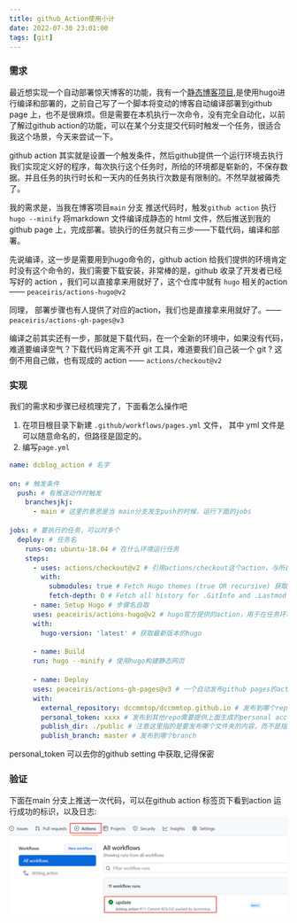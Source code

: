 ```yaml
---
title: github_Action使用小计
date: 2022-07-30 23:01:00
tags: [git]
---
```


### 需求
最近想实现一个自动部署惊天博客的功能，我有一个[静态博客项目](https://github.com/dccmmtop/dccmmtop.github.io),是使用hugo进行编译和部署的，之前自己写了一个脚本将变动的博客自动编译部署到github page 上，也不是很麻烦。但是需要在本机执行一次命令，没有完全自动化，以前了解过github action的功能，可以在某个分支提交代码时触发一个任务，很适合我这个场景，今天来尝试一下。

github action 其实就是设置一个触发条件，然后github提供一个运行环境去执行我们实现定义好的程序，每次执行这个任务时，所给的环境都是崭新的，不保存数据。并且任务的执行时长和一天内的任务执行次数是有限制的。不然早就被薅秃了。

我的需求是，当我在博客项目`main` 分支 推送代码时，触发`github action` 执行 `hugo --minify` 将markdown 文件编译成静态的 html 文件，然后推送到我的github page 上，完成部署。锁执行的任务就只有三步——下载代码，编译和部署。

先说编译，这一步是需要用到hugo命令的，github action 给我们提供的环境肯定时没有这个命令的，我们需要下载安装，非常棒的是，github 收录了开发者已经写好的 action ，我们可以直接拿来用就好了，这个仓库中就有 `hugo` 相关的action—— `peaceiris/actions-hugo@v2`   

同理， 部署步骤也有人提供了对应的action，我们也是直接拿来用就好了。—— `peaceiris/actions-gh-pages@v3`

编译之前其实还有一步，那就是下载代码，在一个全新的环境中，如果没有代码，难道要编译空气？下载代码肯定离不开 git 工具，难道要我们自己装一个 git ? 这倒不用自己做，也有现成的 action —— `actions/checkout@v2`

### 实现
我们的需求和步骤已经梳理完了，下面看怎么操作吧

1. 在项目根目录下新建 `.github/workflows/pages.yml` 文件， 其中 yml 文件是可以随意命名的，但路径是固定的。
2. 编写`page.yml`

```yml
name: dcblog_action # 名字

on: # 触发条件
  push: # 有推送动作时触发
    branchesjkj:
      - main # 这里的意思是当 main分支发生push的时候，运行下面的jobs

jobs: # 要执行的任务，可以时多个
  deploy: # 任务名
    runs-on: ubuntu-18.04 # 在什么环境运行任务
    steps:
      - uses: actions/checkout@v2 # 引用actions/checkout这个action，与所在的github仓库同名
	    with:
          submodules: true # Fetch Hugo themes (true OR recursive) 获取submodule主题
          fetch-depth: 0 # Fetch all history for .GitInfo and .Lastmod
      - name: Setup Hugo # 步骤名自取
      uses: peaceiris/actions-hugo@v2 # hugo官方提供的action，用于在任务环境中获取hugo
      with:
        hugo-version: 'latest' # 获取最新版本的hugo
		
      - name: Build
      run: hugo --minify # 使用hugo构建静态网页

      - name: Deploy
      uses: peaceiris/actions-gh-pages@v3 # 一个自动发布github pages的action
      with:
        external_repository: dccmmtop/dccmmtop.github.io # 发布到哪个repo
        personal_token: xxxx # 发布到其他repo需要提供上面生成的personal access token
        publish_dir: ./public # 注意这里指的是要发布哪个文件夹的内容，而不是指发布到目的仓库的什么位置，因为hugo默认生成静态网页到public文件夹，所以这里发布public文件夹里的内容
        publish_branch: master # 发布到哪个branch
```

personal_token 可以去你的github setting 中获取,记得保密

### 验证
下面在main 分支上推送一次代码，可以在github action  标签页下看到action 运行成功的标识，以及日志:
![](images/Pasted%20image%2020220730233650.png)